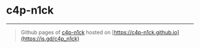 # c4p-n1ck
---
> Github pages of [c4p-n1ck](https://github.com/c4p-n1ck) hosted on [https://c4p-n1ck.github.io](https://is.gd/c4p_n1ck)
